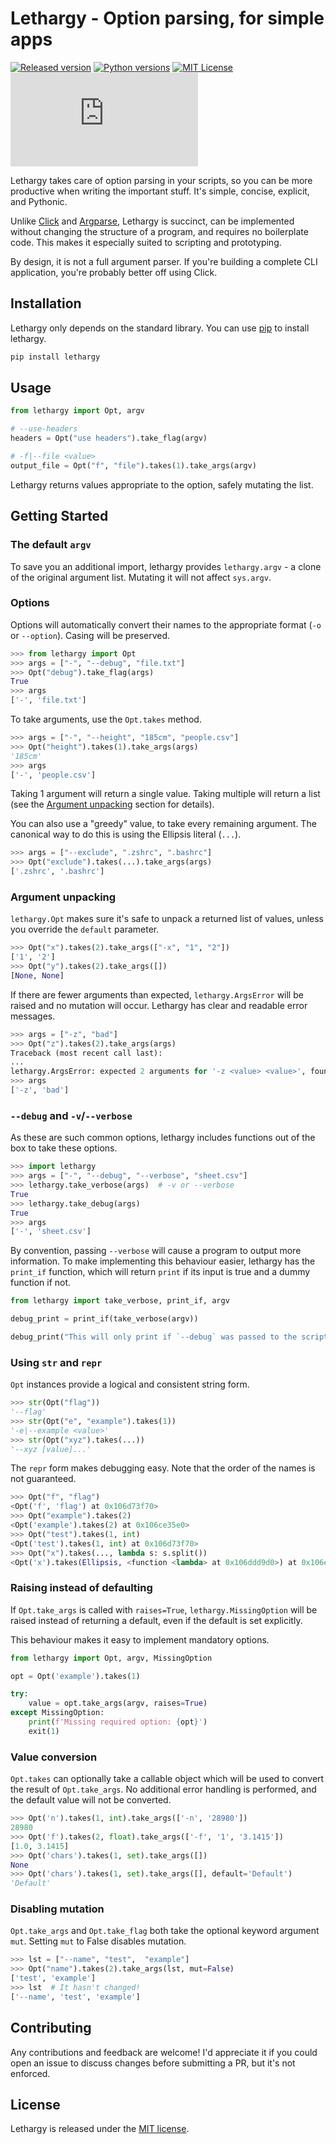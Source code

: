 # Lethargy - Option parsing, for simple apps

[![Released version](https://img.shields.io/pypi/v/lethargy?color=blue)](https://pypi.org/project/lethargy)
[![Python versions](https://img.shields.io/pypi/pyversions/lethargy)](https://python.org)
[![MIT License](https://img.shields.io/pypi/l/lethargy)](https://github.com/SeparateRecords/lethargy/blob/master/LICENSE)
[![Size](https://img.shields.io/github/size/separaterecords/lethargy/lethargy.py)](https://github.com/SeparateRecords/lethargy/blob/master/lethargy.py)

Lethargy takes care of option parsing in your scripts, so you can be more productive when writing the important stuff. It's simple, concise, explicit, and Pythonic.

Unlike [Click](https://click.palletsprojects.com/en/7.x/) and [Argparse](https://docs.python.org/3/library/argparse.html), Lethargy is succinct, can be implemented without changing the structure of a program, and requires no boilerplate code. This makes it especially suited to scripting and prototyping.

By design, it is not a full argument parser. If you're building a complete CLI application, you're probably better off using Click.

<a name="installation"></a>

## Installation

Lethargy only depends on the standard library. You can use [pip](https://pip.pypa.io/en/stable/) to install lethargy.

```bash
pip install lethargy
```

<a name="usage"></a>

## Usage

```python
from lethargy import Opt, argv

# --use-headers
headers = Opt("use headers").take_flag(argv)

# -f|--file <value>
output_file = Opt("f", "file").takes(1).take_args(argv)
```

Lethargy returns values appropriate to the option, safely mutating the list.

<a name="getting-started"></a>

## Getting Started

<a name="argv"></a>

### The default `argv`

To save you an additional import, lethargy provides `lethargy.argv` - a clone of the original argument list. Mutating it will not affect `sys.argv`.

<a name="options"></a>

### Options

Options will automatically convert their names to the appropriate format (`-o` or `--option`). Casing will be preserved.

```python
>>> from lethargy import Opt
>>> args = ["-", "--debug", "file.txt"]
>>> Opt("debug").take_flag(args)
True
>>> args
['-', 'file.txt']
```

To take arguments, use the `Opt.takes` method.

```python
>>> args = ["-", "--height", "185cm", "people.csv"]
>>> Opt("height").takes(1).take_args(args)
'185cm'
>>> args
['-', 'people.csv']
```

Taking 1 argument will return a single value. Taking multiple will return a list (see the [Argument unpacking](#unpacking) section for details).

You can also use a "greedy" value, to take every remaining argument. The canonical way to do this is using the Ellipsis literal (`...`).

```python
>>> args = ["--exclude", ".zshrc", ".bashrc"]
>>> Opt("exclude").takes(...).take_args(args)
['.zshrc', '.bashrc']
```

<a name="unpacking"></a>

### Argument unpacking

`lethargy.Opt` makes sure it's safe to unpack a returned list of values, unless you override the `default` parameter.

```python
>>> Opt("x").takes(2).take_args(["-x", "1", "2"])
['1', '2']
>>> Opt("y").takes(2).take_args([])
[None, None]
```

If there are fewer arguments than expected, `lethargy.ArgsError` will be raised and no mutation will occur. Lethargy has clear and readable error messages.

```python
>>> args = ["-z", "bad"]
>>> Opt("z").takes(2).take_args(args)
Traceback (most recent call last):
...
lethargy.ArgsError: expected 2 arguments for '-z <value> <value>', found 1 ('bad')
>>> args
['-z', 'bad']
```

<a name="debug-and-verbose"></a>

### `--debug` and `-v`/`--verbose`

As these are such common options, lethargy includes functions out of the box to take these options.

```python
>>> import lethargy
>>> args = ["-", "--debug", "--verbose", "sheet.csv"]
>>> lethargy.take_verbose(args)  # -v or --verbose
True
>>> lethargy.take_debug(args)
True
>>> args
['-', 'sheet.csv']
```

By convention, passing `--verbose` will cause a program to output more information. To make implementing this behaviour easier, lethargy has the `print_if` function, which will return `print` if its input is true and a dummy function if not.

```python
from lethargy import take_verbose, print_if, argv

debug_print = print_if(take_verbose(argv))

debug_print("This will only print if `--debug` was passed to the script!")
```

<a name="str-and-repr"></a>

### Using `str` and `repr`

`Opt` instances provide a logical and consistent string form.

```python
>>> str(Opt("flag"))
'--flag'
>>> str(Opt("e", "example").takes(1))
'-e|--example <value>'
>>> str(Opt("xyz").takes(...))
'--xyz [value]...'
```

The `repr` form makes debugging easy. Note that the order of the names is not guaranteed.

```python
>>> Opt("f", "flag")
<Opt('f', 'flag') at 0x106d73f70>
>>> Opt("example").takes(2)
<Opt('example').takes(2) at 0x106ce35e0>
>>> Opt("test").takes(1, int)
<Opt('test').takes(1, int) at 0x106d73f70>
>>> Opt("x").takes(..., lambda s: s.split())
<Opt('x').takes(Ellipsis, <function <lambda> at 0x106ddd9d0>) at 0x106ec0a30>
```

<a name="raising"></a>

### Raising instead of defaulting

If `Opt.take_args` is called with `raises=True`, `lethargy.MissingOption` will be raised instead of returning a default, even if the default is set explicitly.

This behaviour makes it easy to implement mandatory options.

```python
from lethargy import Opt, argv, MissingOption

opt = Opt('example').takes(1)

try:
    value = opt.take_args(argv, raises=True)
except MissingOption:
    print(f'Missing required option: {opt}')
    exit(1)
```

<a name="conversion"></a>

### Value conversion

`Opt.takes` can optionally take a callable object which will be used to convert the result of `Opt.take_args`. No additional error handling is performed, and the default value will not be converted.

```python
>>> Opt('n').takes(1, int).take_args(['-n', '28980'])
28980
>>> Opt('f').takes(2, float).take_args(['-f', '1', '3.1415'])
[1.0, 3.1415]
>>> Opt('chars').takes(1, set).take_args([])
None
>>> Opt('chars').takes(1, set).take_args([], default='Default')
'Default'
```

<a name="mutation"></a>

### Disabling mutation

`Opt.take_args` and `Opt.take_flag` both take the optional keyword argument `mut`. Setting `mut` to False disables mutation.

```python
>>> lst = ["--name", "test",  "example"]
>>> Opt("name").takes(2).take_args(lst, mut=False)
['test', 'example']
>>> lst  # It hasn't changed!
['--name', 'test', 'example']
```

<a name="contributing"></a>

## Contributing

Any contributions and feedback are welcome! I'd appreciate it if you could open an issue to discuss changes before submitting a PR, but it's not enforced.

<a name="license"></a>

## License

Lethargy is released under the [MIT license](https://github.com/SeparateRecords/lethargy/blob/master/LICENSE).
